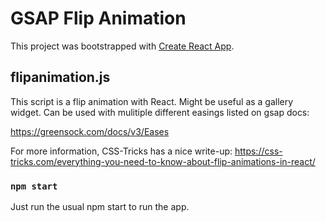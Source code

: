 # GSAP Flip Animation 

This project was bootstrapped with [Create React App](https://github.com/facebook/create-react-app).

## flipanimation.js

This script is a flip animation with React.  Might be useful as a gallery widget.  Can be used with
mulitiple different easings listed on gsap docs: 

https://greensock.com/docs/v3/Eases

For more information, CSS-Tricks has a nice write-up:
https://css-tricks.com/everything-you-need-to-know-about-flip-animations-in-react/

### `npm start`

Just run the usual npm start to run the app.  



